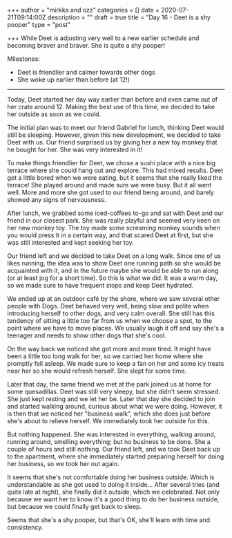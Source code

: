 +++
author = "mirkka and ozz"
categories = []
date = 2020-07-21T09:14:00Z
description = ""
draft = true
title = "Day 16 - Deet is a shy pooper"
type = "post"

+++
While Deet is adjusting very well to a new earlier schedule and becoming braver and braver. She is quite a shy pooper!

Milestones:

* Deet is friendlier and calmer towards other dogs
* She woke up earlier than before (at 12!)

***

Today, Deet started her day way earlier than before and even came out of her crate around 12. Making the best use of this time, we decided to take her outside as soon as we could.

The initial plan was to meet our friend Gabriel for lunch, thinking Deet would still be sleeping. However, given this new development, we decided to take Deet with us. Our friend surprised us by giving her a new toy monkey that he bought for her. She was very interested in it! 

To make things friendlier for Deet, we chose a sushi place with a nice big terrace where she could hang out and explore. This had mixed results. Deet got a little bored when we were eating, but it seems that she really liked the terrace! She played around and made sure we were busy. But it all went well. More and more she got used to our friend being around, and barely showed any signs of nervousness.

After lunch, we grabbed some iced-coffees to-go and sat with Deet and our friend in our closest park. She was really playful and seemed very keen on her new monkey toy. The toy made some screaming monkey sounds when you would press it in a certain way, and that scared Deet at first, but she was still interested and kept seeking her toy.

Our friend left and we decided to take Deet on a long walk. Since one of us likes running, the idea was to show Deet one running path so she would be acquainted with it, and in the future maybe she would be able to run along (or at least jog for a short time). So this is what we did. It was a warm day, so we made sure to have frequent stops and keep Deet hydrated.

We ended up at an outdoor café by the shore, where we saw several other people with Dogs. Deet behaved very well, being slow and polite when introducing herself to other dogs, and very calm overall. She still has this tendency of sitting a little too far from us when we choose a spot, to the point where we have to move places. We usually laugh it off and say she's a teenager and needs to show other dogs that she's cool.

On the way back we noticed she got more and more tired. It might have been a little too long walk for her, so we carried her home where she promptly fell asleep. We made sure to keep a fan on her and some icy treats near her so she would refresh herself. She slept for some time.

Later that day, the same friend we met at the park joined us at home for some quesadillas. Deet was still very sleepy, but she didn't seem stressed. She just kept resting and we let her be. Later that day she decided to join and started walking around, curious about what we were doing. However, it is then that we noticed her "business walk", which she does just before she's about to relieve herself. We immediately took her outside for this.

But nothing happened. She was interested in everything, walking around, running around, smelling everything; but no business to be done. She a couple of hours and still nothing. Our friend left, and we took Deet back up to the apartment, where she immediately started preparing herself for doing her business, so we took her out again.

It seems that she's not comfortable doing her business outside. Which is understandable as she got used to doing it inside... After several tries (and quite late at night), she finally did it outside, which we celebrated. Not only because we want her to know it's a good thing to do her business outside, but because we could finally get back to sleep.

Seems that she's a shy pooper, but that's OK, she'll learn with time and consistency.